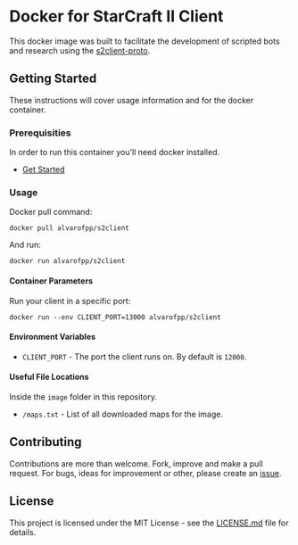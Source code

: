 # Docker for StarCraft II Client

This docker image was built to facilitate the development of scripted bots and research using the [s2client-proto](https://github.com/Blizzard/s2client-proto).

## Getting Started

These instructions will cover usage information and for the docker container.

### Prerequisities

In order to run this container you'll need docker installed.

- [Get Started](https://docs.docker.com/get-started/)

### Usage

Docker pull command:

```shell
docker pull alvarofpp/s2client
```

And run:
```shell
docker run alvarofpp/s2client
```

#### Container Parameters

Run your client in a specific port:

```shell
docker run --env CLIENT_PORT=13000 alvarofpp/s2client
```

#### Environment Variables

- `CLIENT_PORT` - The port the client runs on. By default is `12000`.

#### Useful File Locations

Inside the `image` folder in this repository.

- `/maps.txt` - List of all downloaded maps for the image.

## Contributing

Contributions are more than welcome. Fork, improve and make a pull request. For bugs, ideas for improvement or other, please create an [issue](https://github.com/alvarofpp/docker-s2client/issues).

## License

This project is licensed under the MIT License - see the [LICENSE.md](LICENSE.md) file for details.
